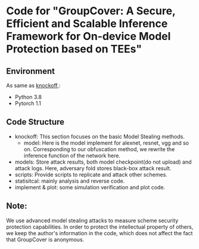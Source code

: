 # Code for "GroupCover: A Secure, Efficient and Scalable Inference Framework for On-device Model Protection based on TEEs"

## Environment
As same as [knockoff]([url](https://github.com/tribhuvanesh/knockoffnets)),:
- Python 3.8
- Pytorch 1.1

## Code Structure
- knockoff: This section focuses on the basic Model Stealing methods.
    - model: Here is the model implement for alexnet, resnet, vgg and so on. Corresponding to our obfuscation method, we rewrite the inference function of the network here.
- models: Store attack results, both model checkpoint(do not upload) and attack logs. Here, adversary fold stores black-box attack result.
- scripts: Provide scripts to replicate and attack other schemes. 
- statisitcal: mainly analysis and reverse code.
- implement & plot: some simulation verification and plot code.

## Note: 
We use advanced model stealing attacks to measure scheme security protection capabilities. In order to protect the intellectual property of others, we keep the author's information in the code, which does not affect the fact that GroupCover is anonymous.
